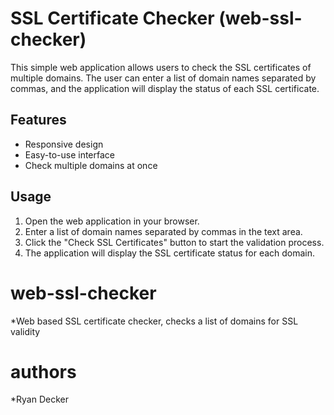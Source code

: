 # SSL Certificate Checker (web-ssl-checker)

This simple web application allows users to check the SSL certificates of multiple domains. The user can enter a list of domain names separated by commas, and the application will display the status of each SSL certificate.

## Features

- Responsive design
- Easy-to-use interface
- Check multiple domains at once

## Usage

1. Open the web application in your browser.
2. Enter a list of domain names separated by commas in the text area.
3. Click the "Check SSL Certificates" button to start the validation process.
4. The application will display the SSL certificate status for each domain.

# web-ssl-checker
*Web based SSL certificate checker, checks a list of domains for SSL validity

# authors
*Ryan Decker
